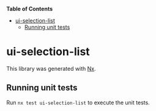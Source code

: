 <!-- START doctoc generated TOC please keep comment here to allow auto update -->
<!-- DON'T EDIT THIS SECTION, INSTEAD RE-RUN doctoc TO UPDATE -->
**Table of Contents**

- [ui-selection-list](#ui-selection-list)
  - [Running unit tests](#running-unit-tests)

<!-- END doctoc generated TOC please keep comment here to allow auto update -->

# ui-selection-list

This library was generated with [Nx](https://nx.dev).


## Running unit tests

Run `nx test ui-selection-list` to execute the unit tests.

